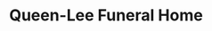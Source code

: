 ---
title: "Queen-Lee Funeral Home"
url: /shoals/queen-lee-funeral-home/
shop: funeral directors
---